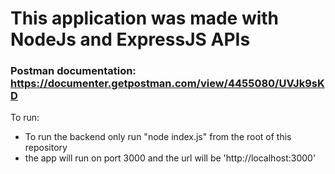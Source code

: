 # This application was made with NodeJs and ExpressJS APIs

### Postman documentation: https://documenter.getpostman.com/view/4455080/UVJk9sKD



To run:
* To run the backend only run "node index.js" from the root of this repository
* the app will run on port 3000 and the url will be 'http://localhost:3000'